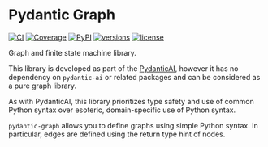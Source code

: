 # Pydantic Graph

[![CI](https://github.com/pydantic/pydantic-ai/actions/workflows/ci.yml/badge.svg?event=push)](https://github.com/pydantic/pydantic-ai/actions/workflows/ci.yml?query=branch%3Amain)
[![Coverage](https://coverage-badge.samuelcolvin.workers.dev/pydantic/pydantic-ai.svg)](https://coverage-badge.samuelcolvin.workers.dev/redirect/pydantic/pydantic-ai)
[![PyPI](https://img.shields.io/pypi/v/pydantic-graph.svg)](https://pypi.python.org/pypi/pydantic-graph)
[![versions](https://img.shields.io/pypi/pyversions/pydantic-graph.svg)](https://github.com/pydantic/pydantic-ai)
[![license](https://img.shields.io/github/license/pydantic/pydantic-ai.svg?v)](https://github.com/pydantic/pydantic-ai/blob/main/LICENSE)

Graph and finite state machine library.

This library is developed as part of the [PydanticAI](https://ai.pydantic.dev), however it has no dependency
on `pydantic-ai` or related packages and can be considered as a pure graph library.

As with PydanticAI, this library prioritizes type safety and use of common Python syntax over esoteric, domain-specific use of Python syntax.

`pydantic-graph` allows you to define graphs using simple Python syntax. In particular, edges are defined using the return type hint of nodes.

